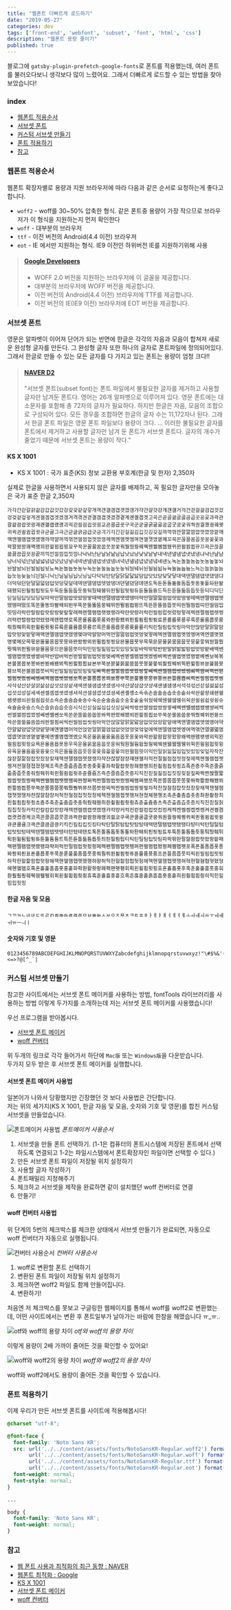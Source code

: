```yaml
---
title: "웹폰트 더빠르게 로드하기"
date: "2019-05-27"
categories: dev
tags: ['front-end', 'webfont', 'subset', 'font', 'html', 'css']
description: "웹폰트 용량 줄이기"
published: true
---
```


블로그에 `gatsby-plugin-prefetch-google-fonts`로 폰트를 적용했는데, 여러 폰트를 불러오다보니 생각보다 많이 느렸어요.
그래서 더빠르게 로드할 수 있는 방법을 찾아보았습니다!



### index

- [웹폰트 적용순서](#웹폰트-적용순서)
- [서브셋 폰트](#서브셋-폰트)
- [커스텀 서브셋 만들기](#커스텀-서브셋-만들기)
- [폰트 적용하기](#폰트-적용하기)
- [참고](#참고)



### 웹폰트 적용순서

웹폰트 확장자별로 용량과 지원 브라우저에 따라 다음과 같은 순서로 요청하는게 좋다고 합니다.<br/>
- `woff2` - woff를 30~50% 압축한 형식. 같은 폰트중 용량이 가장 작으므로 브라우저가 이 형식을 지원하는지 먼저 확인한다
- `woff` - 대부분의 브라우저
- `ttf` - 이전 버전의 Android(4.4 이전) 브라우저
- `eot` - IE 에서만 지원하는 형식. IE9 이전인 하위버전 IE를 지원하기위해 사용

> #### [Google Developers][google-developers]
> - WOFF 2.0 버전을 지원하는 브라우저에 이 글꼴을 제공합니다.
> - 대부분의 브라우저에 WOFF 버전을 제공합니다.
> - 이전 버전의 Android(4.4 이전) 브라우저에 TTF를 제공합니다.
> - 이전 버전의 IE(IE9 이전) 브라우저에 EOT 버전을 제공합니다.



### 서브셋 폰트

영문은 알파벳이 이어져 단어가 되는 반면에 한글은 각각의 자음과 모음이 합쳐져 새로운 완성형 글자를 만든다.
그 완성형 글자 또한 하나의 글자로 폰트파일에 정의되어있다. 그래서 한글로 만들 수 있는 모든 글자를 다 가지고 있는 폰트는 용량이 엄청 크다!!

> #### [NAVER D2][naver-d2]
> "서브셋 폰트(subset font)는 폰트 파일에서 불필요한 글자를 제거하고 사용할 글자만 남겨둔 폰트다.
영어는 26개 알파벳으로 이루어져 있다. 영문 폰트에는 대소문자를 포함해 총 72자의 글자가 필요하다. 하지만 한글은 자음, 모음의 조합으로 구성되어 있다. 모든 경우를 조합하면 한글의 글자 수는 11,172자나 된다. 그래서 한글 폰트 파일은 영문 폰트 파일보다 용량이 크다. ... 이러한 불필요한 글자를 폰트에서 제거하고 사용할 글자만 남겨 둔 폰트가 서브셋 폰트다. 글자의 개수가 줄었기 때문에 서브셋 폰트는 용량이 작다."

#### KS X 1001

- KS X 1001 : 국가 표준(KS) 정보 교환용 부호계(한글 및 한자) 2,350자<br/>

실제로 한글을 사용하면서 사용되지 않은 글자를 배제하고, 꼭 필요한 글자만을 모아놓은 국가 표준 한글 2,350자

``` shell
가각간갇갈갉갊감갑값갓갔강갖갗같갚갛개객갠갤갬갭갯갰갱갸갹갼걀걋걍걔걘걜거걱건걷걸걺검겁것겄겅겆겉겊겋게겐겔겜겝겟겠겡겨격겪견겯결겸겹겻겼경곁계곈곌곕곗고곡곤곧골곪곬곯곰곱곳공곶과곽관괄괆괌괍괏광괘괜괠괩괬괭괴괵괸괼굄굅굇굉교굔굘굡굣구국군굳굴굵굶굻굼굽굿궁궂궈궉권궐궜궝궤궷귀귁귄귈귐귑귓규균귤그극근귿글긁금급긋긍긔기긱긴긷길긺김깁깃깅깆깊까깍깎깐깔깖깜깝깟깠깡깥깨깩깬깰깸깹깻깼깽꺄꺅꺌꺼꺽꺾껀껄껌껍껏껐껑께껙껜껨껫껭껴껸껼꼇꼈꼍꼐꼬꼭꼰꼲꼴꼼꼽꼿꽁꽂꽃꽈꽉꽐꽜꽝꽤꽥꽹꾀꾄꾈꾐꾑꾕꾜꾸꾹꾼꿀꿇꿈꿉꿋꿍꿎꿔꿜꿨꿩꿰꿱꿴꿸뀀뀁뀄뀌뀐뀔뀜뀝뀨끄끅끈끊끌끎끓끔끕끗끙끝끼끽낀낄낌낍낏낑나낙낚난낟날낡낢남납낫났낭낮낯낱낳내낵낸낼냄냅냇냈냉냐냑냔냘냠냥너넉넋넌널넒넓넘넙넛넜넝넣네넥넨넬넴넵넷넸넹녀녁년녈념녑녔녕녘녜녠노녹논놀놂놈놉놋농높놓놔놘놜놨뇌뇐뇔뇜뇝뇟뇨뇩뇬뇰뇹뇻뇽누눅눈눋눌눔눕눗눙눠눴눼뉘뉜뉠뉨뉩뉴뉵뉼늄늅늉느늑는늘늙늚늠늡늣능늦늪늬늰늴니닉닌닐닒님닙닛닝닢다닥닦단닫달닭닮닯닳담답닷닸당닺닻닿대댁댄댈댐댑댓댔댕댜더덕덖던덛덜덞덟덤덥덧덩덫덮데덱덴델뎀뎁뎃뎄뎅뎌뎐뎔뎠뎡뎨뎬도독돈돋돌돎돐돔돕돗동돛돝돠돤돨돼됐되된될됨됩됫됴두둑둔둘둠둡둣둥둬뒀뒈뒝뒤뒨뒬뒵뒷뒹듀듄듈듐듕드득든듣들듦듬듭듯등듸디딕딘딛딜딤딥딧딨딩딪따딱딴딸땀땁땃땄땅땋때땍땐땔땜땝땟땠땡떠떡떤떨떪떫떰떱떳떴떵떻떼떽뗀뗄뗌뗍뗏뗐뗑뗘뗬또똑똔똘똥똬똴뙈뙤뙨뚜뚝뚠뚤뚫뚬뚱뛔뛰뛴뛸뜀뜁뜅뜨뜩뜬뜯뜰뜸뜹뜻띄띈띌띔띕띠띤띨띰띱띳띵라락란랄람랍랏랐랑랒랖랗래랙랜랠램랩랫랬랭랴략랸럇량러럭런럴럼럽럿렀렁렇레렉렌렐렘렙렛렝려력련렬렴렵렷렸령례롄롑롓로록론롤롬롭롯롱롸롼뢍뢨뢰뢴뢸룀룁룃룅료룐룔룝룟룡루룩룬룰룸룹룻룽뤄뤘뤠뤼뤽륀륄륌륏륑류륙륜률륨륩륫륭르륵른를름릅릇릉릊릍릎리릭린릴림립릿링마막만많맏말맑맒맘맙맛망맞맡맣매맥맨맬맴맵맷맸맹맺먀먁먈먕머먹먼멀멂멈멉멋멍멎멓메멕멘멜멤멥멧멨멩며멱면멸몃몄명몇몌모목몫몬몰몲몸몹못몽뫄뫈뫘뫙뫼묀묄묍묏묑묘묜묠묩묫무묵묶문묻물묽묾뭄뭅뭇뭉뭍뭏뭐뭔뭘뭡뭣뭬뮈뮌뮐뮤뮨뮬뮴뮷므믄믈믐믓미믹민믿밀밂밈밉밋밌밍및밑바박밖밗반받발밝밞밟밤밥밧방밭배백밴밸뱀뱁뱃뱄뱅뱉뱌뱍뱐뱝버벅번벋벌벎범법벗벙벚베벡벤벧벨벰벱벳벴벵벼벽변별볍볏볐병볕볘볜보복볶본볼봄봅봇봉봐봔봤봬뵀뵈뵉뵌뵐뵘뵙뵤뵨부북분붇불붉붊붐붑붓붕붙붚붜붤붰붸뷔뷕뷘뷜뷩뷰뷴뷸븀븃븅브븍븐블븜븝븟비빅빈빌빎빔빕빗빙빚빛빠빡빤빨빪빰빱빳빴빵빻빼빽뺀뺄뺌뺍뺏뺐뺑뺘뺙뺨뻐뻑뻔뻗뻘뻠뻣뻤뻥뻬뼁뼈뼉뼘뼙뼛뼜뼝뽀뽁뽄뽈뽐뽑뽕뾔뾰뿅뿌뿍뿐뿔뿜뿟뿡쀼쁑쁘쁜쁠쁨쁩삐삑삔삘삠삡삣삥사삭삯산삳살삵삶삼삽삿샀상샅새색샌샐샘샙샛샜생샤샥샨샬샴샵샷샹섀섄섈섐섕서석섞섟선섣설섦섧섬섭섯섰성섶세섹센셀셈셉셋셌셍셔셕션셜셤셥셧셨셩셰셴셸솅소속솎손솔솖솜솝솟송솥솨솩솬솰솽쇄쇈쇌쇔쇗쇘쇠쇤쇨쇰쇱쇳쇼쇽숀숄숌숍숏숑수숙순숟술숨숩숫숭숯숱숲숴쉈쉐쉑쉔쉘쉠쉥쉬쉭쉰쉴쉼쉽쉿슁슈슉슐슘슛슝스슥슨슬슭슴습슷승시식신싣실싫심십싯싱싶싸싹싻싼쌀쌈쌉쌌쌍쌓쌔쌕쌘쌜쌤쌥쌨쌩썅써썩썬썰썲썸썹썼썽쎄쎈쎌쏀쏘쏙쏜쏟쏠쏢쏨쏩쏭쏴쏵쏸쐈쐐쐤쐬쐰쐴쐼쐽쑈쑤쑥쑨쑬쑴쑵쑹쒀쒔쒜쒸쒼쓩쓰쓱쓴쓸쓺쓿씀씁씌씐씔씜씨씩씬씰씸씹씻씽아악안앉않알앍앎앓암압앗았앙앝앞애액앤앨앰앱앳앴앵야약얀얄얇얌얍얏양얕얗얘얜얠얩어억언얹얻얼얽얾엄업없엇었엉엊엌엎에엑엔엘엠엡엣엥여역엮연열엶엷염엽엾엿였영옅옆옇예옌옐옘옙옛옜오옥온올옭옮옰옳옴옵옷옹옻와왁완왈왐왑왓왔왕왜왝왠왬왯왱외왹왼욀욈욉욋욍요욕욘욜욤욥욧용우욱운울욹욺움웁웃웅워웍원월웜웝웠웡웨웩웬웰웸웹웽위윅윈윌윔윕윗윙유육윤율윰윱윳융윷으윽은을읊음읍읏응읒읓읔읕읖읗의읜읠읨읫이익인일읽읾잃임입잇있잉잊잎자작잔잖잗잘잚잠잡잣잤장잦재잭잰잴잼잽잿쟀쟁쟈쟉쟌쟎쟐쟘쟝쟤쟨쟬저적전절젊점접젓정젖제젝젠젤젬젭젯젱져젼졀졈졉졌졍졔조족존졸졺좀좁좃종좆좇좋좌좍좔좝좟좡좨좼좽죄죈죌죔죕죗죙죠죡죤죵주죽준줄줅줆줌줍줏중줘줬줴쥐쥑쥔쥘쥠쥡쥣쥬쥰쥴쥼즈즉즌즐즘즙즛증지직진짇질짊짐집짓징짖짙짚짜짝짠짢짤짧짬짭짯짰짱째짹짼쨀쨈쨉쨋쨌쨍쨔쨘쨩쩌쩍쩐쩔쩜쩝쩟쩠쩡쩨쩽쪄쪘쪼쪽쫀쫄쫌쫍쫏쫑쫓쫘쫙쫠쫬쫴쬈쬐쬔쬘쬠쬡쭁쭈쭉쭌쭐쭘쭙쭝쭤쭸쭹쮜쮸쯔쯤쯧쯩찌찍찐찔찜찝찡찢찧차착찬찮찰참찹찻찼창찾채책챈챌챔챕챗챘챙챠챤챦챨챰챵처척천철첨첩첫첬청체첵첸첼쳄쳅쳇쳉쳐쳔쳤쳬쳰촁초촉촌촐촘촙촛총촤촨촬촹최쵠쵤쵬쵭쵯쵱쵸춈추축춘출춤춥춧충춰췄췌췐취췬췰췸췹췻췽츄츈츌츔츙츠측츤츨츰츱츳층치칙친칟칠칡침칩칫칭카칵칸칼캄캅캇캉캐캑캔캘캠캡캣캤캥캬캭컁커컥컨컫컬컴컵컷컸컹케켁켄켈켐켑켓켕켜켠켤켬켭켯켰켱켸코콕콘콜콤콥콧콩콰콱콴콸쾀쾅쾌쾡쾨쾰쿄쿠쿡쿤쿨쿰쿱쿳쿵쿼퀀퀄퀑퀘퀭퀴퀵퀸퀼큄큅큇큉큐큔큘큠크큭큰클큼큽킁키킥킨킬킴킵킷킹타탁탄탈탉탐탑탓탔탕태택탠탤탬탭탯탰탱탸턍터턱턴털턺텀텁텃텄텅테텍텐텔템텝텟텡텨텬텼톄톈토톡톤톨톰톱톳통톺톼퇀퇘퇴퇸툇툉툐투툭툰툴툼툽툿퉁퉈퉜퉤튀튁튄튈튐튑튕튜튠튤튬튱트특튼튿틀틂틈틉틋틔틘틜틤틥티틱틴틸팀팁팃팅파팍팎판팔팖팜팝팟팠팡팥패팩팬팰팸팹팻팼팽퍄퍅퍼퍽펀펄펌펍펏펐펑페펙펜펠펨펩펫펭펴편펼폄폅폈평폐폘폡폣포폭폰폴폼폽폿퐁퐈퐝푀푄표푠푤푭푯푸푹푼푿풀풂품풉풋풍풔풩퓌퓐퓔퓜퓟퓨퓬퓰퓸퓻퓽프픈플픔픕픗피픽핀필핌핍핏핑하학한할핥함합핫항해핵핸핼햄햅햇했행햐향허헉헌헐헒험헙헛헝헤헥헨헬헴헵헷헹혀혁현혈혐협혓혔형혜혠혤혭호혹혼홀홅홈홉홋홍홑화확환활홧황홰홱홴횃횅회획횐횔횝횟횡효횬횰횹횻후훅훈훌훑훔훗훙훠훤훨훰훵훼훽휀휄휑휘휙휜휠휨휩휫휭휴휵휸휼흄흇흉흐흑흔흖흗흘흙흠흡흣흥흩희흰흴흼흽힁히힉힌힐힘힙힛힝
```


#### 한글 자음 및 모음
``` shell
ㄱㄲㄳㄴㄵㄶㄷㄸㄹㄺㄻㄼㄽㄾㄿㅀㅁㅂㅃㅄㅅㅆㅇㅈㅉㅊㅋㅌㅍㅎㅏㅐㅑㅒㅓㅔㅕㅖㅗㅘㅙㅚㅛㅜㅝㅞㅟㅠㅡㅢㅣ
```


#### 숫자와 기호 및 영문
``` shell
0123456789ABCDEFGHIJKLMNOPQRSTUVWXYZabcdefghijklmnopqrstuvwxyz!"\#$%&'()*+,-./:;<=>?@[^_`|
```



### 커스텀 서브셋 만들기

참고한 사이트에서는 서브셋 폰트 메이커를 사용하는 방법, fontTools 라이브러리를 사용하는 방법 이렇게 두가지를 소개하는데 저는 서브셋 폰트 메이커를 사용했습니다!

우선 프로그램을 받아봅시다.

- [서브셋 폰트 메이커][subset-font-mk]
- [woff 컨버터][woff-converter]

위 두개의 링크로 각각 들어가서 하단에 `Mac版` 또는 `Windows版`을 다운받습니다. <br/>
두가지 모두 받은 후 서브셋 폰트 메이커를 실행합니다.

#### 서브셋 폰트 메이커 사용법

일본어가 나와서 당황했지만 긴장했던 것 보다 사용법은 간단합니다.<br/>
저는 위의 세가지(KS X 1001, 한글 자음 및 모음, 숫자와 기호 및 영문)를 합친 커스텀 서브셋을 만들었습니다.

![폰트메이커 사용법](./fontmaker.jpg)
*폰트메이커 사용순서*

1. 서브셋을 만들 폰트 선택하기. (1-1은 컴퓨터의 폰트시스템에 저장된 폰트에서 선택하도록 연결되고 1-2는 파일시스템에서 폰트확장자인 파일이면 선택할 수 있다.)
2. 만든 서브셋 폰트 파일이 저장될 위치 설정하기
3. 사용할 글자 작성하기
4. 폰트패밀리 지정해주기
5. 체크하고 서브셋을 제작을 완료하면 같이 설치했던 woff 컨버터로 연결
6. 만들기!

#### woff 컨버터 사용법

위 단계의 5번의 체크박스를 체크한 상태에서 서브셋 만들기가 완료되면, 자동으로 woff 컨버터가 자동으로 실행됩니다.

![컨버터 사용순서](./woff-converter.jpg)
*컨버터 사용순서*

1. woff로 변환할 폰트 선택하기
2. 변환된 폰트 파일이 저장될 위치 설정하기
3. 체크하면 woff2 파일도 함께 만들어집니다.
4. 변환하기!

처음엔 저 체크박스를 못보고 구글링한 웹페이지를 통해서 woff를 woff2로 변환했는데, 어떤 사이트에서는 변환 후 폰트일부가 날아가는 바람에 한참을 헤맸습니다 ㅠ_ㅠ..

![otf와 woff의 용량 차이](./font-desc.jpg)
*otf와 woff의 용량 차이*

이렇게 용량이 2배 가까이 줄어든 것을 확인할 수 있어요!

![woff와 woff2의 용량 차이](./woff-woff2.jpg)
*woff와 woff2의 용량 차이*

woff와 woff2에서도 용량이 줄어든 것을 확인할 수 있습니다.



### 폰트 적용하기

이제 우리가 만든 서브셋 폰트를 사이트에 적용해봅시다!

``` css
@charset "utf-8";

@font-face {
  font-family: 'Noto Sans KR';
  src: url('../../content/assets/fonts/NotoSansKR-Regular.woff2') format('woff2'),
       url('../../content/assets/fonts/NotoSansKR-Regular.woff') format('woff'),
       url('../../content/assets/fonts/NotoSansKR-Regular.ttf') format('ttf'),
       url('../../content/assets/fonts/NotoSansKR-Regular.eot') format('eot');
  font-weight: normal;
  font-style: normal;
}

...

body {
  font-family: 'Noto Sans KR';
  font-weight: normal;
}

```


### 참고

- [웹 폰트 사용과 최적화의 최근 동향 : NAVER][naver-d2] <br/>
- [웹폰트 최적화 : Google][google-developers]
- [KS X 1001][ks] <br/>
- [서브셋 폰트 메이커][subset-font-mk] <br/>
- [woff 컨버터][woff-converter] <br/>

[naver-d2]: https://d2.naver.com/helloworld/4969726
[ks]: https://kssn.net/search/stddetail.do?itemNo=K001010102764
[subset-font-mk]: https://opentype.jp/subsetfontmk.htm
[woff-converter]: https://opentype.jp/woffconv.htm
[google-developers]: https://developers.google.com/web/fundamentals/performance/optimizing-content-efficiency/webfont-optimization?hl=ko